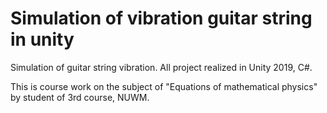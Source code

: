 # Simulation of vibration guitar string in unity
 Simulation of guitar string vibration. All project realized in Unity 2019, C#.
 
 This is course work on the subject of "Equations of mathematical physics" by student of 3rd course, NUWM.
